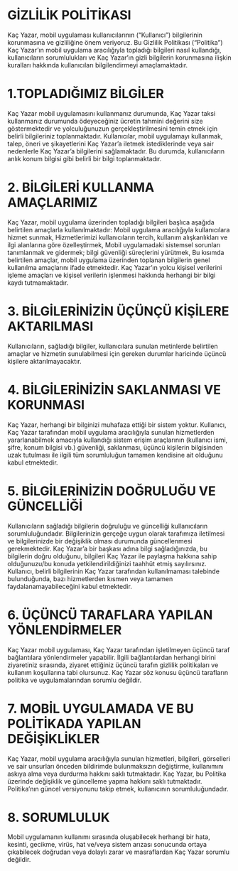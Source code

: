 # GİZLİLİK POLİTİKASI
Kaç Yazar, mobil uygulaması kullanıcılarının (“Kullanıcı”) bilgilerinin korunmasına ve gizliliğine önem veriyoruz.
Bu Gizlilik Politikası (“Politika”) Kaç Yazar’ın mobil uygulama aracılığıyla topladığı bilgileri nasıl kullandığı, kullanıcıların sorumlulukları ve Kaç Yazar’ın gizli bilgilerin korunmasına ilişkin kuralları hakkında kullanıcıları bilgilendirmeyi amaçlamaktadır.
# 1.TOPLADIĞIMIZ BİLGİLER
Kaç Yazar mobil uygulamasını kullanmanız durumunda, Kaç Yazar taksi kullanmanız durumunda ödeyeceğiniz ücretin tahmini değerini size göstermektedir ve yolculuğunuzun gerçekleştirilmesini temin etmek için belirli bilgileriniz toplanmaktadır.
Kullanıcılar, mobil uygulamayı kullanmak, talep, öneri ve şikayetlerini Kaç Yazar’a iletmek istediklerinde veya sair nedenlerle Kaç Yazar’a bilgilerini sağlamaktadır. Bu durumda, kullanıcıların anlık konum bilgisi gibi belirli bir bilgi toplanmaktadır.
# 2. BİLGİLERİ KULLANMA AMAÇLARIMIZ
Kaç Yazar, mobil uygulama üzerinden topladığı bilgileri başlıca aşağıda belirtilen amaçlarla kullanılmaktadır:
Mobil uygulama aracılığıyla kullanıcılara hizmet sunmak,
Hizmetlerimizi kullanıcıların tercih, kullanım alışkanlıkları ve ilgi alanlarına göre özelleştirmek,
Mobil uygulamadaki sistemsel sorunları tanımlanmak ve gidermek; bilgi güvenliği süreçlerini yürütmek,
Bu kısımda belirtilen amaçlar, mobil uygulama üzerinden toplanan bilgilerin genel kullanılma amaçlarını ifade etmektedir. Kaç Yazar’ın yolcu kişisel verilerini işleme amaçları ve kişisel verilerin işlenmesi hakkında herhangi bir bilgi kaydı tutmamaktadır.
# 3. BİLGİLERİNİZİN ÜÇÜNÇÜ KİŞİLERE AKTARILMASI
Kullanıcıların, sağladığı bilgiler, kullanıcılara sunulan metinlerde belirtilen amaçlar ve hizmetin sunulabilmesi için gereken durumlar haricinde üçüncü kişilere aktarılmayacaktır.
# 4. BİLGİLERİNİZİN SAKLANMASI VE KORUNMASI
Kaç Yazar, herhangi bir bilginizi muhafaza ettiği bir sistem yoktur. Kullanıcı, Kaç Yazar tarafından mobil uygulama aracılığıyla sunulan hizmetlerden yararlanabilmek amacıyla kullandığı sistem erişim araçlarının (kullanıcı ismi, şifre, konum bilgisi vb.) güvenliği, saklanması, üçüncü kişilerin bilgisinden uzak tutulması ile ilgili tüm sorumluluğun tamamen kendisine ait olduğunu kabul etmektedir.
# 5. BİLGİLERİNİZİN DOĞRULUĞU VE GÜNCELLİĞİ
Kullanıcıların sağladığı bilgilerin doğruluğu ve güncelliği kullanıcıların sorumluluğundadır. Bilgilerinizin gerçeğe uygun olarak tarafımıza iletilmesi ve bilgilerinizde bir değişiklik olması durumunda güncellenmesi gerekmektedir. 
Kaç Yazar’a bir başkası adına bilgi sağladığınızda, bu bilgilerin doğru olduğunu, bilgileri Kaç Yazar ile paylaşma hakkına sahip olduğunuzu/bu konuda yetkilendirildiğinizi taahhüt etmiş sayılırsınız.
Kullanıcı, belirli bilgilerinin Kaç Yazar tarafından kullanılmaması talebinde bulunduğunda, bazı hizmetlerden kısmen veya tamamen faydalanamayabileceğini kabul etmektedir.
# 6. ÜÇÜNCÜ TARAFLARA YAPILAN YÖNLENDİRMELER
Kaç Yazar mobil uygulaması, Kaç Yazar tarafından işletilmeyen üçüncü taraf bağlantılara yönlendirmeler yapabilir. İlgili bağlantılardan herhangi birini ziyaretiniz sırasında, ziyaret ettiğiniz üçüncü tarafın gizlilik politikaları ve kullanım koşullarına tabi olursunuz. Kaç Yazar söz konusu üçüncü tarafların politika ve uygulamalarından sorumlu değildir.
# 7. MOBİL UYGULAMADA VE BU POLİTİKADA YAPILAN DEĞİŞİKLİKLER
Kaç Yazar, mobil uygulama aracılığıyla sunulan hizmetleri, bilgileri, görselleri ve sair unsurları önceden bildirimde bulunmaksızın değiştirme, kullanımını askıya alma veya durdurma hakkını saklı tutmaktadır.
Kaç Yazar, bu Politika üzerinde değişiklik ve güncelleme yapma hakkını saklı tutmaktadır. Politika’nın güncel versiyonunu takip etmek, kullanıcının sorumluluğundadır.
# 8. SORUMLULUK
Mobil uygulamanın kullanımı sırasında oluşabilecek herhangi bir hata, kesinti, gecikme, virüs, hat ve/veya sistem arızası sonucunda ortaya çıkabilecek doğrudan veya dolaylı zarar ve masraflardan Kaç Yazar sorumlu değildir.

